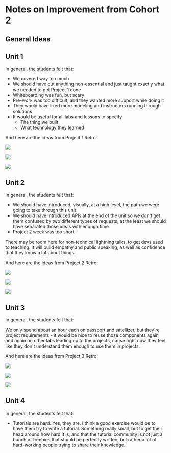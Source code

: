 # Notes on Improvement from Cohort 2

## General Ideas

## Unit 1

In general, the students felt that:

- We covered way too much
- We should have cut anything non-essential and just taught exactly what we needed to get Project 1 done
- Whiteboarding was fun, but scary
- Pre-work was too difficult, and they wanted more support while doing it
- They would have liked more modeling and instructors running through solutions
- It would be useful for all labs and lessons to specify
  - The thing we built
  - What technology they learned

And here are the ideas from Project 1 Retro:

![](proj1_1.jpg)

![](proj1_2.jpg)

![](proj1_3.jpg)

## Unit 2

In general, the students felt that:

- We should have introduced, visually, at a high level, the path we were going to take through this unit
- We should have introduced APIs at the end of the unit so we don't get them confused by two different types of requests, at the least we should have separated those ideas with enough time
- Project 2 week was too short

There may be room here for non-technical lightning talks, to get devs used to teaching.  It will build empathy and public speaking, as well as confidence that they know a lot about things.

And here are the ideas from Project 2 Retro:

![](proj2_1.jpg)

![](proj2_2.jpg)

![](proj2_3.jpg)

## Unit 3

In general, the students felt that:

We only spend about an hour each on passport and satellizer, but they're project requirements - it would be nice to reuse those components again and again on other labs leading up to the projects, cause right now they feel like they don't understand them enough to use them in projects.

And here are the ideas from Project 3 Retro:

![](proj3_1.jpg)

![](proj3_2.jpg)

![](proj3_3.jpg)

## Unit 4

In general, the students felt that:

- Tutorials are hard.  Yes, they are.  I think a good exercise would be to have them try to write a tutorial.  Something really small, but to get their head around how hard it is, and that the tutorial community is not just a bunch of freebies that should be perfectly written, but rather a lot of hard-working people trying to share their knowledge.
